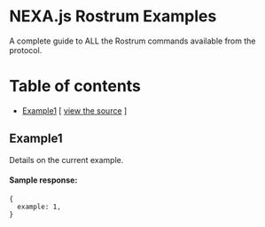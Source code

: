 # NEXA.js Rostrum Examples

A complete guide to ALL the Rostrum commands available from the protocol.

# Table of contents

- [Example1](#example1) [ [view the source](example1.js) ]

## Example1

Details on the current example.

#### Sample response:
```
{
  example: 1,
}
```
